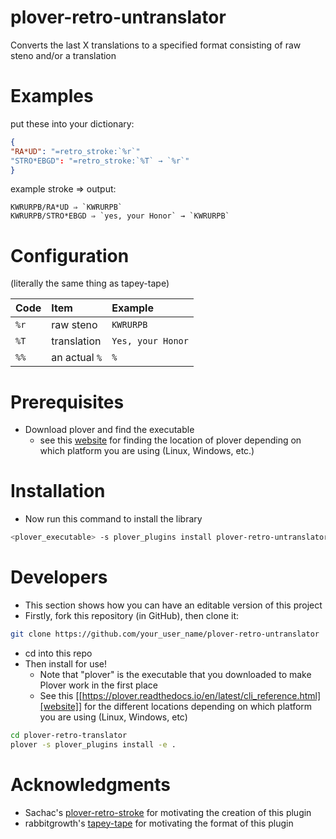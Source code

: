 # plover-retro-untranslator

Converts the last X translations to a specified format consisting of raw steno and/or a translation 


# Examples

put these into your dictionary:

```json
{
"RA*UD": "=retro_stroke:`%r`"
"STRO*EBGD": "=retro_stroke:`%T` → `%r`"
}
```

example stroke ⇒ output:

```
KWRURPB/RA*UD ⇒ `KWRURPB`
KWRURPB/STRO*EBGD ⇒ `yes, your Honor` → `KWRURPB`
```

# Configuration

(literally the same thing as tapey-tape)

| Code | Item           | Example                                 |
|:-----|:---------------|:----------------------------------------|
| `%r` | raw steno      | `KWRURPB`                               |
| `%T` | translation    | `Yes, your Honor`                       |
| `%%` | an actual `%`  | `%`                                     |



# Prerequisites

- Download plover and find the executable
	- see this [website](https://plover.readthedocs.io/en/latest/cli_reference.html) for finding the location of plover depending on which platform you are using (Linux, Windows, etc.)

# Installation

- Now run this command to install the library
``` bash
<plover_executable> -s plover_plugins install plover-retro-untranslator
```

# Developers

- This section shows how you can have an editable version of this project
- Firstly, fork this repository (in GitHub), then clone it:

``` bash
git clone https://github.com/your_user_name/plover-retro-untranslator
```

- cd into this repo
- Then install for use!
	- Note that "plover" is the executable that you downloaded to make Plover work in the first place
	- See this [[https://plover.readthedocs.io/en/latest/cli_reference.html][website]] for the different locations depending on which platform you are using (Linux, Windows, etc)

``` bash
cd plover-retro-translator
plover -s plover_plugins install -e .
```

# Acknowledgments

- Sachac's [plover-retro-stroke](https://github.com/sachac/plover_retro_stroke) for motivating the creation of this plugin
- rabbitgrowth's [tapey-tape](https://github.com/rabbitgrowth/plover-tapey-tape) for motivating the format of this plugin
